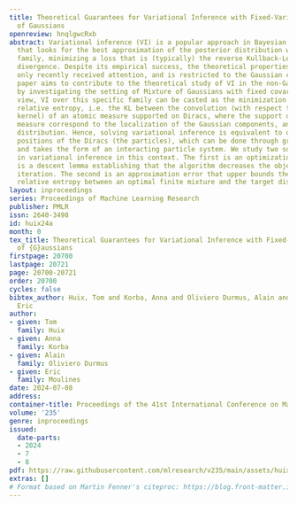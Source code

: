```yaml
---
title: Theoretical Guarantees for Variational Inference with Fixed-Variance Mixture
  of Gaussians
openreview: hnqlgwcRxb
abstract: Variational inference (VI) is a popular approach in Bayesian inference,
  that looks for the best approximation of the posterior distribution within a parametric
  family, minimizing a loss that is (typically) the reverse Kullback-Leibler (KL)
  divergence. Despite its empirical success, the theoretical properties of VI have
  only recently received attention, and is restricted to the Gaussian case. This research
  paper aims to contribute to the theoretical study of VI in the non-Gaussian case
  by investigating the setting of Mixture of Gaussians with fixed covariance. In this
  view, VI over this specific family can be casted as the minimization of a Mollified
  relative entropy, i.e. the KL between the convolution (with respect to a Gaussian
  kernel) of an atomic measure supported on Diracs, where the support of the atomic
  measure correspond to the localization of the Gaussian components, and the target
  distribution. Hence, solving variational inference is equivalent to optimizing the
  positions of the Diracs (the particles), which can be done through gradient descent
  and takes the form of an interacting particle system. We study two sources of error
  in variational inference in this context. The first is an optimization result that
  is a descent lemma establishing that the algorithm decreases the objective at each
  iteration. The second is an approximation error that upper bounds the mollified
  relative entropy between an optimal finite mixture and the target distribution.
layout: inproceedings
series: Proceedings of Machine Learning Research
publisher: PMLR
issn: 2640-3498
id: huix24a
month: 0
tex_title: Theoretical Guarantees for Variational Inference with Fixed-Variance Mixture
  of {G}aussians
firstpage: 20700
lastpage: 20721
page: 20700-20721
order: 20700
cycles: false
bibtex_author: Huix, Tom and Korba, Anna and Oliviero Durmus, Alain and Moulines,
  Eric
author:
- given: Tom
  family: Huix
- given: Anna
  family: Korba
- given: Alain
  family: Oliviero Durmus
- given: Eric
  family: Moulines
date: 2024-07-08
address:
container-title: Proceedings of the 41st International Conference on Machine Learning
volume: '235'
genre: inproceedings
issued:
  date-parts:
  - 2024
  - 7
  - 8
pdf: https://raw.githubusercontent.com/mlresearch/v235/main/assets/huix24a/huix24a.pdf
extras: []
# Format based on Martin Fenner's citeproc: https://blog.front-matter.io/posts/citeproc-yaml-for-bibliographies/
---
```

